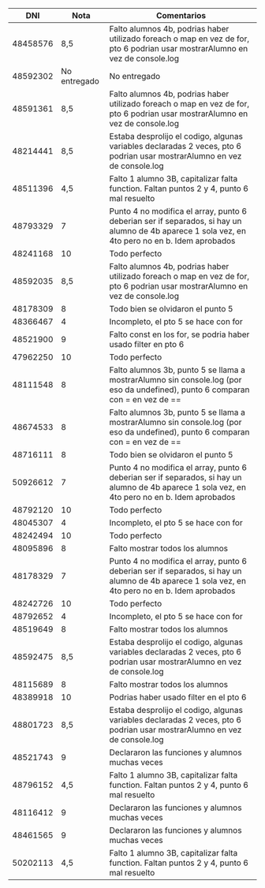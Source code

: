 | DNI      | Nota         | Comentarios                                                                                                                                     |
| -------- | ------------ | ----------------------------------------------------------------------------------------------------------------------------------------------- |
| 48458576 | 8,5          | Falto alumnos 4b, podrias haber utilizado foreach o map en vez de for, pto 6 podrian usar mostrarAlumno en vez de console.log                   |
| 48592302 | No entregado | No entregado                                                                                                                                    |
| 48591361 | 8,5          | Falto alumnos 4b, podrias haber utilizado foreach o map en vez de for, pto 6 podrian usar mostrarAlumno en vez de console.log                   |
| 48214441 | 8,5          | Estaba desprolijo el codigo, algunas variables declaradas 2 veces, pto 6 podrian usar mostrarAlumno en vez de console.log                       |
| 48511396 | 4,5          | Falto 1 alumno 3B, capitalizar falta function. Faltan puntos 2 y 4, punto 6 mal resuelto                                                        |
| 48793329 | 7            | Punto 4 no modifica el array, punto 6 deberian ser if separados, si hay un alumno de 4b aparece 1 sola vez, en 4to pero no en b. Idem aprobados |
| 48241168 | 10           | Todo perfecto                                                                                                                                   |
| 48592035 | 8,5          | Falto alumnos 4b, podrias haber utilizado foreach o map en vez de for, pto 6 podrian usar mostrarAlumno en vez de console.log                   |
| 48178309 | 8            | Todo bien se olvidaron el punto 5                                                                                                               |
| 48366467 | 4            | Incompleto, el pto 5 se hace con for                                                                                                            |
| 48521900 | 9            | Falto const en los for, se podria haber usado filter en pto 6                                                                                   |
| 47962250 | 10           | Todo perfecto                                                                                                                                   |
| 48111548 | 8            | Falto alumnos 3b, punto 5 se llama a mostrarAlumno sin console.log (por eso da undefined), punto 6 comparan con = en vez de ==                  |
| 48674533 | 8            | Falto alumnos 3b, punto 5 se llama a mostrarAlumno sin console.log (por eso da undefined), punto 6 comparan con = en vez de ==                  |
| 48716111 | 8            | Todo bien se olvidaron el punto 5                                                                                                               |
| 50926612 | 7            | Punto 4 no modifica el array, punto 6 deberian ser if separados, si hay un alumno de 4b aparece 1 sola vez, en 4to pero no en b. Idem aprobados |
| 48792120 | 10           | Todo perfecto                                                                                                                                   |
| 48045307 | 4            | Incompleto, el pto 5 se hace con for                                                                                                            |
| 48242494 | 10           | Todo perfecto                                                                                                                                   |
| 48095896 | 8            | Falto mostrar todos los alumnos                                                                                                                 |
| 48178329 | 7            | Punto 4 no modifica el array, punto 6 deberian ser if separados, si hay un alumno de 4b aparece 1 sola vez, en 4to pero no en b. Idem aprobados |
| 48242726 | 10           | Todo perfecto                                                                                                                                   |
| 48792652 | 4            | Incompleto, el pto 5 se hace con for                                                                                                            |
| 48519649 | 8            | Falto mostrar todos los alumnos                                                                                                                 |
| 48592475 | 8,5          | Estaba desprolijo el codigo, algunas variables declaradas 2 veces, pto 6 podrian usar mostrarAlumno en vez de console.log                       |
| 48115689 | 8            | Falto mostrar todos los alumnos                                                                                                                 |
| 48389918 | 10           | Podrias haber usado filter en el pto 6                                                                                                          |
| 48801723 | 8,5          | Estaba desprolijo el codigo, algunas variables declaradas 2 veces, pto 6 podrian usar mostrarAlumno en vez de console.log                       |
| 48521743 | 9            | Declararon las funciones y alumnos muchas veces                                                                                                 |
| 48796152 | 4,5          | Falto 1 alumno 3B, capitalizar falta function. Faltan puntos 2 y 4, punto 6 mal resuelto                                                        |
| 48116412 | 9            | Declararon las funciones y alumnos muchas veces                                                                                                 |
| 48461565 | 9            | Declararon las funciones y alumnos muchas veces                                                                                                 |
| 50202113 | 4,5          | Falto 1 alumno 3B, capitalizar falta function. Faltan puntos 2 y 4, punto 6 mal resuelto                                                        |
